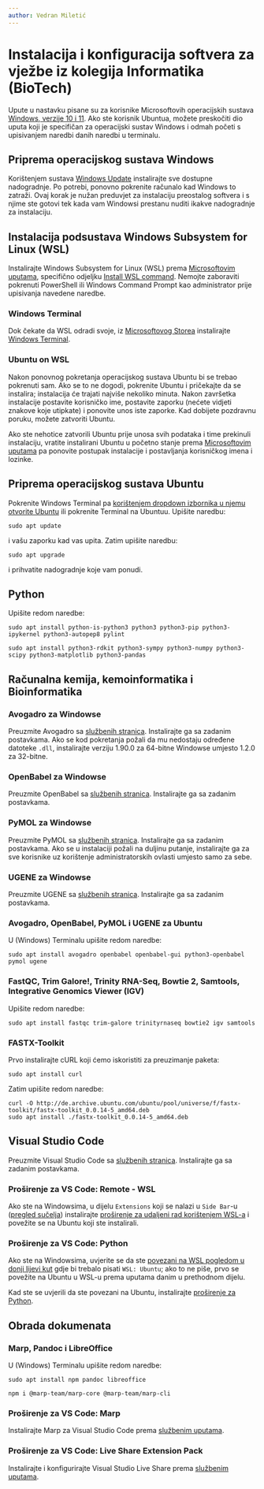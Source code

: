 ```yaml
---
author: Vedran Miletić
---
```


# Instalacija i konfiguracija softvera za vježbe iz kolegija Informatika (BioTech)

Upute u nastavku pisane su za korisnike Microsoftovih operacijskih sustava [Windows, verzije 10 i 11](https://www.microsoft.com/en-us/windows). Ako ste korisnik Ubuntua, možete preskočiti dio uputa koji je specifičan za operacijski sustav Windows i odmah početi s upisivanjem naredbi danih naredbi u terminalu.

## Priprema operacijskog sustava Windows

Korištenjem sustava [Windows Update](https://support.microsoft.com/en-us/windows/update-windows-3c5ae7fc-9fb6-9af1-1984-b5e0412c556a) instalirajte sve dostupne nadogradnje. Po potrebi, ponovno pokrenite računalo kad Windows to zatraži. Ovaj korak je nužan preduvjet za instalaciju preostalog softvera i s njime ste gotovi tek kada vam Windowsi prestanu nuditi ikakve nadogradnje za instalaciju.

## Instalacija podsustava Windows Subsystem for Linux (WSL)

Instalirajte Windows Subsystem for Linux (WSL) prema [Microsoftovim uputama](https://docs.microsoft.com/en-us/windows/wsl/install), specifično odjeljku [Install WSL command](https://docs.microsoft.com/en-us/windows/wsl/install#install-wsl-command). Nemojte zaboraviti pokrenuti PowerShell ili Windows Command Prompt kao administrator prije upisivanja navedene naredbe.

### Windows Terminal

Dok čekate da WSL odradi svoje, iz [Microsoftovog Storea](https://apps.microsoft.com/) instalirajte [Windows Terminal](https://apps.microsoft.com/store/detail/windows-terminal/9N0DX20HK701).

### Ubuntu on WSL

Nakon ponovnog pokretanja operacijskog sustava Ubuntu bi se trebao pokrenuti sam. Ako se to ne dogodi, pokrenite Ubuntu i pričekajte da se instalira; instalacija će trajati najviše nekoliko minuta. Nakon završetka instalacije postavite korisničko ime, postavite zaporku (nećete vidjeti znakove koje utipkate) i ponovite unos iste zaporke. Kad dobijete pozdravnu poruku, možete zatvoriti Ubuntu.

Ako ste nehotice zatvorili Ubuntu prije unosa svih podataka i time prekinuli instalaciju, vratite instalirani Ubuntu u početno stanje prema [Microsoftovim uputama](https://support.microsoft.com/en-us/windows/repair-apps-and-programs-in-windows-e90eefe4-d0a2-7c1b-dd59-949a9030f317) pa ponovite postupak instalacije i postavljanja korisničkog imena i lozinke.

## Priprema operacijskog sustava Ubuntu

Pokrenite Windows Terminal pa [korištenjem dropdown izbornika u njemu otvorite Ubuntu](https://docs.microsoft.com/en-us/windows/terminal/panes) ili pokrenite Terminal na Ubuntuu. Upišite naredbu:

``` shell
sudo apt update
```

i vašu zaporku kad vas upita. Zatim upišite naredbu:

``` shell
sudo apt upgrade
```

i prihvatite nadogradnje koje vam ponudi.

## Python

Upišite redom naredbe:

``` shell
sudo apt install python-is-python3 python3 python3-pip python3-ipykernel python3-autopep8 pylint
```

``` shell
sudo apt install python3-rdkit python3-sympy python3-numpy python3-scipy python3-matplotlib python3-pandas
```

## Računalna kemija, kemoinformatika i Bioinformatika

### Avogadro za Windowse

Preuzmite Avogadro sa [službenih stranica](https://avogadro.cc/). Instalirajte ga sa zadanim postavkama. Ako se kod pokretanja požali da mu nedostaju određene datoteke `.dll`, instalirajte verziju 1.90.0 za 64-bitne Windowse umjesto 1.2.0 za 32-bitne.

### OpenBabel za Windowse

Preuzmite OpenBabel sa [službenih stranica](https://openbabel.org/). Instalirajte ga sa zadanim postavkama.

### PyMOL za Windowse

Preuzmite PyMOL sa [službenih stranica](https://pymol.org/). Instalirajte ga sa zadanim postavkama. Ako se u instalaciji požali na duljinu putanje, instalirajte ga za sve korisnike uz korištenje administratorskih ovlasti umjesto samo za sebe.

### UGENE za Windowse

Preuzmite UGENE sa [službenih stranica](https://ugene.net/). Instalirajte ga sa zadanim postavkama.

### Avogadro, OpenBabel, PyMOL i UGENE za Ubuntu

U (Windows) Terminalu upišite redom naredbe:

``` shell
sudo apt install avogadro openbabel openbabel-gui python3-openbabel pymol ugene
```

### FastQC, Trim Galore!, Trinity RNA-Seq, Bowtie 2, Samtools, Integrative Genomics Viewer (IGV)

Upišite redom naredbe:

``` shell
sudo apt install fastqc trim-galore trinityrnaseq bowtie2 igv samtools
```

### FASTX-Toolkit

Prvo instalirajte cURL koji ćemo iskoristiti za preuzimanje paketa:

``` shell
sudo apt install curl
```

Zatim upišite redom naredbe:

``` shell
curl -O http://de.archive.ubuntu.com/ubuntu/pool/universe/f/fastx-toolkit/fastx-toolkit_0.0.14-5_amd64.deb
sudo apt install ./fastx-toolkit_0.0.14-5_amd64.deb
```

## Visual Studio Code

Preuzmite Visual Studio Code sa [službenih stranica](https://code.visualstudio.com/). Instalirajte ga sa zadanim postavkama.

### Proširenje za VS Code: Remote - WSL

Ako ste na Windowsima, u dijelu `Extensions` koji se nalazi u `Side Bar`-u ([pregled sučelja](https://code.visualstudio.com/docs/getstarted/userinterface)) instalirajte [proširenje za udaljeni rad korištenjem WSL-a](https://code.visualstudio.com/docs/remote/wsl-tutorial) i povežite se na Ubuntu koji ste instalirali.

### Proširenje za VS Code: Python

Ako ste na Windowsima, uvjerite se da ste [povezani na WSL pogledom u donji lijevi kut](https://code.visualstudio.com/docs/remote/wsl) gdje bi trebalo pisati `WSL: Ubuntu`; ako to ne piše, prvo se povežite na Ubuntu u WSL-u prema uputama danim u prethodnom dijelu.

Kad ste se uvjerili da ste povezani na Ubuntu, instalirajte [proširenje za Python](https://code.visualstudio.com/docs/languages/python).

## Obrada dokumenata

### Marp, Pandoc i LibreOffice

U (Windows) Terminalu upišite redom naredbe:

``` shell
sudo apt install npm pandoc libreoffice
```

``` shell
npm i @marp-team/marp-core @marp-team/marp-cli
```

### Proširenje za VS Code: Marp

Instalirajte Marp za Visual Studio Code prema [službenim uputama](https://marp.app/#get-started).

### Proširenje za VS Code: Live Share Extension Pack

Instalirajte i konfigurirajte Visual Studio Live Share prema [službenim uputama](https://code.visualstudio.com/learn/collaboration/live-share).
